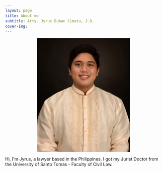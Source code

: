 ```yaml
---
layout: page
title: About me
subtitle: Atty. Jyrus Buban Cimatu, J.D.
cover-img: 
---
```


<img src="/assets/img/cimatu_jyrus2.jpg" alt="Jyrus" width="300" height="auto" style="display: block; margin: 0 auto;">


Hi, I'm Jyrus, a lawyer based in the Philippines. I got my Jurist Doctor from the University of Santo Tomas - Faculty of Civil Law.